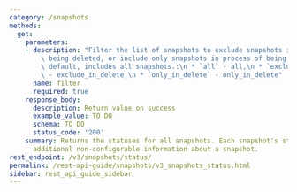 ```yaml
---
category: /snapshots
methods:
  get:
    parameters:
    - description: "Filter the list of snapshots to exclude snapshots in process of\
        \ being deleted, or include only snapshots in process of being deleted. By\
        \ default, includes all snapshots.:\n * `all` - all,\n * `exclude_in_delete`\
        \ - exclude_in_delete,\n * `only_in_delete` - only_in_delete"
      name: filter
      required: true
    response_body:
      description: Return value on success
      example_value: TO DO
      schema: TO DO
      status_code: '200'
    summary: Returns the statuses for all snapshots. Each snapshot's status includes
      additional non-configurable information about a snapshot.
rest_endpoint: /v3/snapshots/status/
permalink: /rest-api-guide/snapshots/v3_snapshots_status.html
sidebar: rest_api_guide_sidebar
---
```

